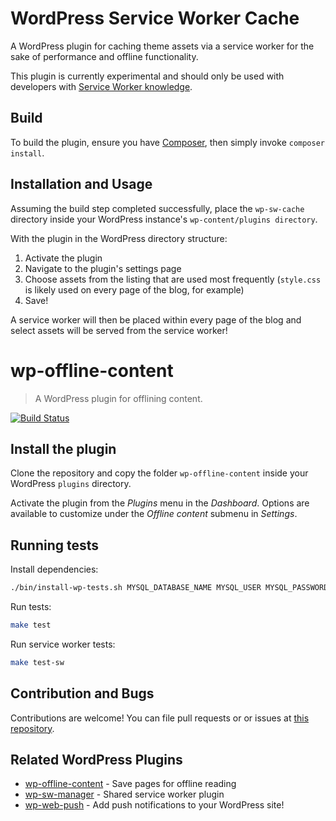 # WordPress Service Worker Cache
A WordPress plugin for caching theme assets via a service worker for the sake of performance and offline functionality.

This plugin is currently experimental and should only be used with developers with [Service Worker knowledge](https://developer.mozilla.org/en-US/docs/Web/API/Service_Worker_API/Using_Service_Workers).

## Build

To build the plugin, ensure you have [Composer](https://getcomposer.org/),
then simply invoke `composer install`.

## Installation and Usage

Assuming the build step completed successfully, place the `wp-sw-cache` directory inside your WordPress instance's `wp-content/plugins directory`.

With the plugin in the WordPress directory structure:

  1.  Activate the plugin
  2.  Navigate to the plugin's settings page
  3.  Choose assets from the listing that are used most frequently (`style.css` is likely used on every page of the blog, for example)
  4.  Save!

A service worker will then be placed within every page of the blog and select assets will be served from the service worker!

# wp-offline-content
> A WordPress plugin for offlining content.

[![Build Status](https://travis-ci.org/darkwing/wp-sw-cache.svg?branch=master)](https://travis-ci.org/darkwing/wp-sw-cache)

## Install the plugin

Clone the repository and copy the folder `wp-offline-content` inside your WordPress `plugins` directory.

Activate the plugin from the _Plugins_ menu in the _Dashboard_. Options are available to customize under the _Offline content_ submenu in _Settings_.

## Running tests

Install dependencies:
```bash
./bin/install-wp-tests.sh MYSQL_DATABASE_NAME MYSQL_USER MYSQL_PASSWORD localhost latest
```

Run tests:
```bash
make test
```

Run service worker tests:
```bash
make test-sw
```

## Contribution and Bugs

Contributions are welcome!  You can file pull requests or or issues at [this repository](https://github.com/darkwing/wp-sw-cache).

## Related WordPress Plugins

  *  [wp-offline-content](https://github.com/delapuente/wp-offline-content) - Save pages for offline reading
  *  [wp-sw-manager](https://github.com/mozilla/wp-sw-manager) - Shared service worker plugin
  *  [wp-web-push](https://github.com/mozilla/wp-web-push) - Add push notifications to your WordPress site!
